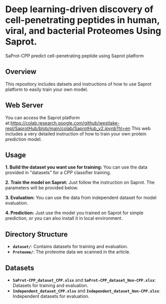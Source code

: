 # Deep learning-driven discovery of cell-penetrating peptides in human, viral, and bacterial Proteomes Using Saprot.
SaProt-CPP predict cell-penetrating peptide using Saprot platform
## Overview
This repository includes datsets and instructions of how to use Saprot platform to easily train your own model.

## Web Server
You can access the Saprot platform at:https://colab.research.google.com/github/westlake-repl/SaprotHub/blob/main/colab/SaprotHub_v2.ipynb?hl=en
This web includes a very detailed instruction of how to train your own protein prediction model.

## Usage
**1. Build the dataset you want use for training:** You can use the data provided in "datasets" for a CPP classifier training.

**2. Train the model on Saprot:** Just follow the instruction on Saprot. The parameters will be provided below.

**3. Evaluation:** You can use the data from independent dataset for model evaluation.

**4. Prediction:** Just use the model you trained on Saprot for simple prediction, or you can also install it in local environment.

## Directory Structure
- **`dataset/`**: Contains datasets for training and evaluation.
- **`Proteome/`**: The proteome data we scanned in the article.

## Datasets
- **`SaProt-CPP_dataset_CPP.xlsx`** and **`SaProt-CPP_dataset_Non-CPP.xlsx`**: Datasets for training and evaluation.
- **`Independent_dataset_CPP.xlsx`** and **`Independent_dataset_Non-CPP.xlsx`**: Independent datasets for evaluation.

